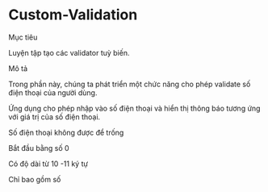 # Custom-Validation
Mục tiêu

Luyện tập tạo các validator tuỳ biến.


 Mô tả

Trong phần này, chúng ta phát triển một chức năng cho phép validate số điện thoại của người dùng.

Ứng dụng cho phép nhập vào số điện thoại và hiển thị thông báo tương ứng với giá trị của số điện thoại.


Số điện thoại không được để trống

Bắt đầu bằng số 0

Có độ dài từ 10 -11 ký tự

Chỉ bao gồm số
